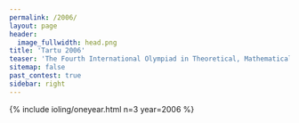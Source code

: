 ```yaml
---
permalink: /2006/
layout: page
header:
  image_fullwidth: head.png
title: 'Tartu 2006'
teaser: 'The Fourth International Olympiad in Theoretical, Mathematical and Applied Linguistics'
sitemap: false
past_contest: true
sidebar: right
---
```


{% include ioling/oneyear.html n=3 year=2006 %}